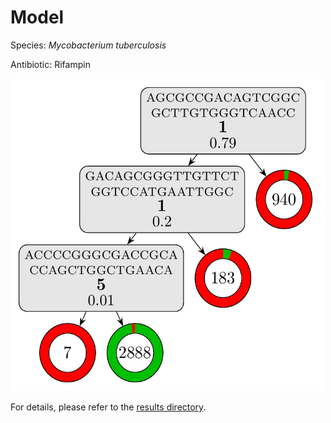 
# Model

Species: *Mycobacterium tuberculosis*

Antibiotic: Rifampin

<a href="./model.pdf"><img src="./model.png" width=500 height=500 /></a>

For details, please refer to the [results directory](../../../../../results/cart_b/mycobacterium%20tuberculosis/rifampin/repeat_7/).

